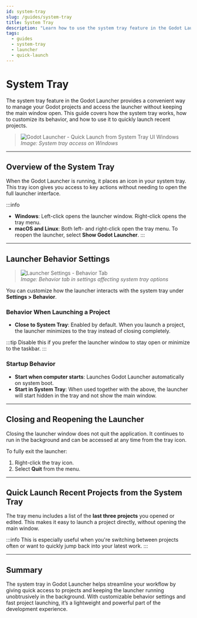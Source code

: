 ```yaml
---
id: system-tray
slug: /guides/system-tray
title: System Tray
description: "Learn how to use the system tray feature in the Godot Launcher for quick access and efficient project management."
tags: 
  - guides
  - system-tray
  - launcher
  - quick-launch
---
```


# System Tray

The system tray feature in the Godot Launcher provides a convenient way to manage your Godot projects and access the launcher without keeping the main window open. This guide covers how the system tray works, how to customize its behavior, and how to use it to quickly launch recent projects.

> ![Godot Launcher - Quick Launch from System Tray UI Windows](/img/Quick_Edit_From_System_Tray_Dark.webp)  
> _Image: System tray access on Windows_

---

## Overview of the System Tray

When the Godot Launcher is running, it places an icon in your system tray. This tray icon gives you access to key actions without needing to open the full launcher interface.

:::info

- **Windows**: Left-click opens the launcher window. Right-click opens the tray menu.
- **macOS and Linux**: Both left- and right-click open the tray menu. To reopen the launcher, select **Show Godot Launcher**.
  :::

---

## Launcher Behavior Settings

> ![Launcher Settings - Behavior Tab](/img/launcher-settings-behavior-ui.webp)  
> _Image: Behavior tab in settings affecting system tray options_

You can customize how the launcher interacts with the system tray under **Settings > Behavior**.

### Behavior When Launching a Project

- **Close to System Tray**: Enabled by default. When you launch a project, the launcher minimizes to the tray instead of closing completely.

:::tip
Disable this if you prefer the launcher window to stay open or minimize to the taskbar.
:::

### Startup Behavior

- **Start when computer starts**: Launches Godot Launcher automatically on system boot.
- **Start in System Tray**: When used together with the above, the launcher will start hidden in the tray and not show the main window.

---

## Closing and Reopening the Launcher

Closing the launcher window does not quit the application. It continues to run in the background and can be accessed at any time from the tray icon.

To fully exit the launcher:

1. Right-click the tray icon.
2. Select **Quit** from the menu.

---

## Quick Launch Recent Projects from the System Tray

The tray menu includes a list of the **last three projects** you opened or edited. This makes it easy to launch a project directly, without opening the main window.

:::info
This is especially useful when you're switching between projects often or want to quickly jump back into your latest work.
:::

---

## Summary

The system tray in Godot Launcher helps streamline your workflow by giving quick access to projects and keeping the launcher running unobtrusively in the background. With customizable behavior settings and fast project launching, it’s a lightweight and powerful part of the development experience.
